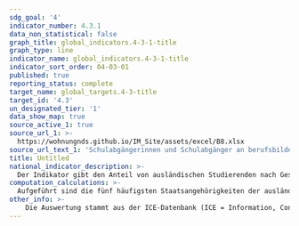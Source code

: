 ```yaml
---
sdg_goal: '4'
indicator_number: 4.3.1
data_non_statistical: false
graph_title: global_indicators.4-3-1-title
graph_type: line
indicator_name: global_indicators.4-3-1-title
indicator_sort_order: 04-03-01
published: true
reporting_status: complete
target_name: global_targets.4-3-title
target_id: '4.3'
un_designated_tier: '1'
data_show_map: true
source_active_1: true
source_url_1: >-
  https://wohnungnds.github.io/IM_Site/assets/excel/B8.xlsx
source_url_text_1: 'Schulabgängerinnen und Schulabgänger an berufsbildenden Schulen nach Schulart und Schulabschluss'
title: Untitled
national_indicator_description: >-
  Der Indikator gibt den Anteil von ausländischen Studierenden nach Geschlecht und Staatsangehörigkeit wieder. Darüber hinaus unterscheidet er zwischen Bildungsinländerinnen und Bildungsinländern einerseits und Bildungsausländerinnen und Bildungsausländern andererseits. Unter Bildungsinländerinnen und Bildungsinländer fallen alle in Niedersachsen Studierenden mit ausländischer Staatsangehörigkeit, die in Deutschland oder an einer deutschen Auslandschule die Hochschulzugangsberechtigung erhalten haben. Bildungsausländerinnen und Bildungsausländer sind Studierende mit ausländischer Staatsangehörigkeit, die im Ausland die Hochschulzugangsberechtigung erlangt haben. Studierende sind in einem Fachstudium ordentlich immatrikulierte (eingeschriebene) Personen, die einen berufsqualifizierenden Hochschulabschluss anstreben (ohne Beurlaubte, Studienkollegiate und Gasthörerinnen und Gasthörer).
computation_calculations: >-
  Aufgeführt sind die fünf häufigsten Staatsangehörigkeiten der ausländischen Studierenden im Wintersemester 2019/2020 in Niedersachsen.
other_info: >-
    Die Auswertung stammt aus der ICE-Datenbank (ICE = Information, Controlling, Entscheidung) des Niedersächsischen Ministeriums für Wissenschaft und Kultur. Angaben für Niedersachsen (ohne die Aufteilung in Bildungsinländer und -ausländer) sind verfügbar in der LSN-Online-Datenbank (Statistische Erhebung > 310 Hochschulstatistik) sowie bundesweit in der GENESIS Online Datenbank.
---
```

